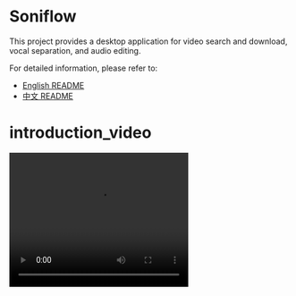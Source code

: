 # Soniflow

This project provides a desktop application for video search and download, vocal separation, and audio editing.

For detailed information, please refer to:
*   [English README](README_en.md)
*   [中文 README](README_zh.md)

# introduction_video #

<video width="320" height="240" controls>
<source src="./introduction_video/introduction.mp4" type="video/mp4">
</video>
